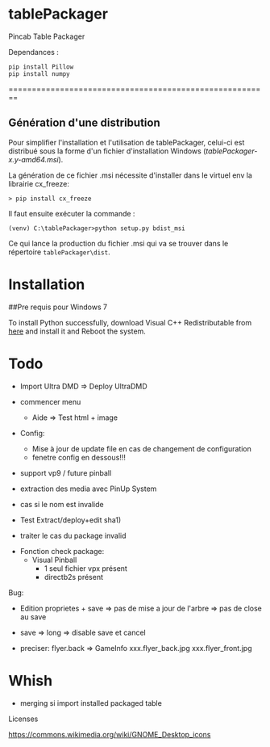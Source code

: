 # tablePackager
Pincab Table Packager

Dependances :

    pip install Pillow
    pip install numpy
    
    
========================================================

Génération d'une distribution
-----------------------------

Pour simplifier l'installation et l'utilisation de tablePackager, celui-ci 
est distribué sous la forme d'un fichier d'installation Windows (_tablePackager-x.y-amd64.msi_).

La génération de ce fichier .msi nécessite d'installer dans le virtuel env la librairie cx_freeze:

    > pip install cx_freeze

Il faut ensuite exécuter la commande :
    
    (venv) C:\tablePackager>python setup.py bdist_msi
    
Ce qui lance la production du fichier .msi qui va se trouver dans le répertoire `tablePackager\dist`.

Installation 
============

##Pre requis pour Windows 7

To install Python successfully, download Visual C++ Redistributable 
from [here](https://www.microsoft.com/en-in/download/details.aspx?id=48145) and install it and Reboot the system.

Todo
====
- Import Ultra DMD
    => Deploy UltraDMD
    
- commencer menu
    - Aide => Test html + image
    

- Config:
    - Mise à jour de update file en cas de changement de configuration
    - fenetre config en dessous!!!

- support vp9 / future pinball


- extraction des media avec PinUp System
- cas si le nom est invalide
+ Test Extract/deploy+edit sha1)
- traiter le cas du package invalid

+ Fonction check package:
    * Visual Pinball
        - 1 seul fichier vpx présent
        - directb2s présent
 
Bug: 
   
  - Edition proprietes + save 
    => pas de mise a jour de l'arbre 
    => pas de close au save

 
 - save 
    => long => disable save et cancel
    
    
 - preciser:
    flyer.back => GameInfo
                    xxx.flyer_back.jpg
                    xxx.flyer_front.jpg
                    

    
Whish
=====
- merging si import installed packaged table


Licenses

https://commons.wikimedia.org/wiki/GNOME_Desktop_icons